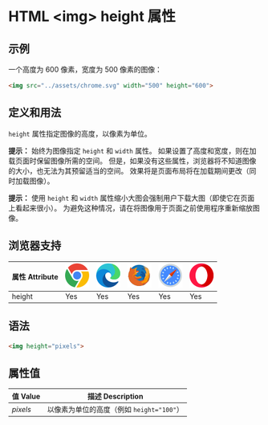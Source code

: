 HTML \<img> height 属性
===

## 示例

一个高度为 600 像素，宽度为 500 像素的图像：

```html idoc:preview
<img src="../assets/chrome.svg" width="500" height="600">
```
<!--rehype:style=min-height: 620px;-->

## 定义和用法

`height` 属性指定图像的高度，以像素为单位。

**提示：** 始终为图像指定 `height` 和 `width` 属性。 如果设置了高度和宽度，则在加载页面时保留图像所需的空间。 但是，如果没有这些属性，浏览器将不知道图像的大小，也无法为其预留适当的空间。 效果将是页面布局将在加载期间更改（同时加载图像）。

**提示：** 使用 `height` 和 `width` 属性缩小大图会强制用户下载大图（即使它在页面上看起来很小）。 为避免这种情况，请在将图像用于页面之前使用程序重新缩放图像。

## 浏览器支持

| 属性 Attribute | ![chrome][1] | ![edge][2] | ![firefox][3] | ![safari][4] | ![opera][5] |
| ------- | --- | --- | --- | --- | --- |
| height    | Yes | Yes | Yes | Yes | Yes |
<!--rehype:style=width: 100%; display: inline-table;-->

## 语法

```html
<img height="pixels">
```

## 属性值

| 值 Value | 描述 Description |
| ----- | ----- |
| *pixels* | 以像素为单位的高度（例如 `height="100"`） |
<!--rehype:style=width: 100%; display: inline-table;-->


[1]: ../assets/chrome.svg
[2]: ../assets/edge.svg
[3]: ../assets/firefox.svg
[4]: ../assets/safari.svg
[5]: ../assets/opera.svg